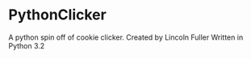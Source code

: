 # PythonClicker
A python spin off of cookie clicker.
Created by Lincoln Fuller
Written in Python 3.2
